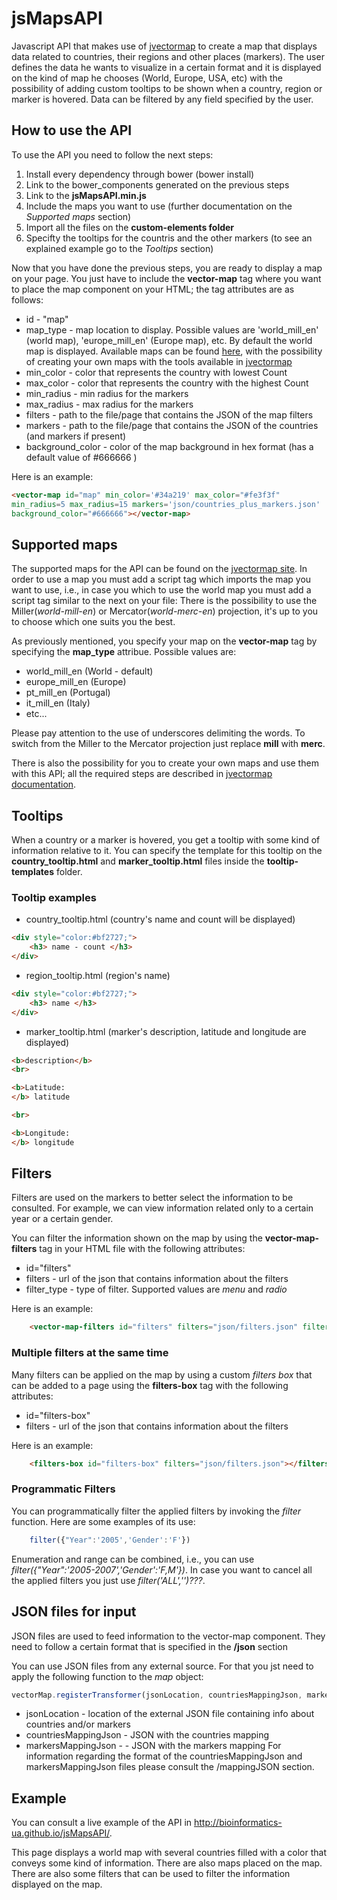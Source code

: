# jsMapsAPI

Javascript API that makes use of [jvectormap](http://jvectormap.com/)  to create a map that displays data related to countries, their regions and other places (markers). The user defines the data he wants to visualize in a certain format and it is displayed on the kind of map he chooses (World, Europe, USA, etc) with the possibility of adding custom tooltips to be shown when a country, region or marker is hovered. Data can be filtered by any field specified by the user.

## How to use the API

To use the API you need to follow the next steps:

1. Install every dependency through bower (bower install)
2. Link to the bower_components generated on the previous steps
3. Link to the **jsMapsAPI.min.js**
4. Include the maps you want to use (further documentation on the _Supported maps_ section)
5. Import all the files on the **custom-elements folder**
6. Specifty the tooltips for the countris and the other markers (to see an explained example go to the _Tooltips_ section)

Now that you have done the previous steps, you are ready to display a map on your page. You just have to include the **vector-map** tag where you want to place the map component on your HTML; the tag attributes are as follows:

- id - "map"
- map_type - map location to display. Possible values are 'world_mill_en' (world map), 'europe_mill_en' (Europe map), etc. By default the world map is displayed. Available maps can be found [here](http://jvectormap.com/maps/), with the possibility of creating your own maps with the tools available in [jvectormap](http://jvectormap.com/documentation/gis-converter/)
- min_color - color that represents the country with lowest Count
- max_color - color that represents the country with the highest Count
- min_radius - min radius for the markers
- max_radius - max radius for the markers
- filters - path to the file/page that contains the JSON of the map filters
- markers - path to the file/page that contains the JSON of the countries (and markers if present)
- background_color - color of the map background in hex format (has a default value of #666666 )

Here is an example:
```html
<vector-map id="map" min_color='#34a219' max_color="#fe3f3f"
min_radius=5 max_radius=15 markers='json/countries_plus_markers.json'
background_color="#666666"></vector-map>
```

## Supported maps

The supported maps for the API can be found on the [jvectormap site](http://jvectormap.com/maps/). In order to use a map you must add a script tag which imports the map you want to use, i.e., in case you which to use the world map you must add a script tag similar to the next on your file:
    <script src="path/to/maps/folder/world-mill-en.js"></script>
There is the possibility to use the Miller(_world-mill-en_) or Mercator(_world-merc-en_) projection, it's up to you to choose which one suits you the best.

As previously mentioned, you specify your map on the __vector-map__ tag by specifying the __map_type__ attribue. Possible values are:
- world_mill_en (World - default)
- europe_mill_en (Europe)
- pt_mill_en (Portugal)
- it_mill_en (Italy)
- etc...

Please pay attention to the use of underscores delimiting the words. To switch from the Miller to the Mercator projection just replace __mill__ with __merc__.

There is also the possibility for you to create your own maps and use them with this API; all the required steps are described in [jvectormap documentation](http://jvectormap.com/documentation/gis-converter/).

## Tooltips

When a country or a marker is hovered, you get a tooltip with some kind of information relative to it. You can specify the template for this tooltip on the **country_tooltip.html** and **marker_tooltip.html** files inside the **tooltip-templates** folder.

### Tooltip examples

- country_tooltip.html (country's name and count will be displayed)

```html
<div style="color:#bf2727;">
    <h3> name - count </h3>
</div>
```

- region_tooltip.html (region's name)

```html
<div style="color:#bf2727;">
    <h3> name </h3>
</div>
```

- marker_tooltip.html (marker's description, latitude and longitude are displayed)

```html
<b>description</b>
<br>

<b>Latitude:
</b> latitude

<br>

<b>Longitude:
</b> longitude
```


## Filters

Filters are used on the markers to better select the information to be consulted. For example, we can view information related only to a certain year or a certain gender.

You can filter the information shown on the map by using the **vector-map-filters** tag in your HTML file with the following attributes:

- id="filters"
- filters - url of the json that contains information about the filters
- filter_type - type of filter. Supported values are _menu_ and _radio_

Here is an example:
```html
    <vector-map-filters id="filters" filters="json/filters.json" filter_type="menu"></vector-map-filters>
```

### Multiple filters at the same time

Many filters can be applied on the map by using a custom _filters box_ that can be added to a page using the **filters-box** tag with the following attributes:

- id="filters-box"
- filters - url of the json that contains information about the filters

Here is an example:
```html
    <filters-box id="filters-box" filters="json/filters.json"></filters-box>
```

### Programmatic Filters

You can programmatically filter the applied filters by invoking the _filter_ function. Here are some examples of its use:
```javascript
    filter({"Year":'2005','Gender':'F'})
```

Enumeration and range can be combined, i.e., you can use _filter({"Year":'2005-2007','Gender':'F,M'})_. In case you want to cancel all the applied filters you just use _filter('ALL','')???_.



## JSON files for input

JSON files are used to feed information to the vector-map component. They need to follow a certain format that is specified in the **/json** section

You can use JSON files from any external source. For that you jst need to apply the following function to the _map_ object:

```javascript
vectorMap.registerTransformer(jsonLocation, countriesMappingJson, markersMappingJson)
```

- jsonLocation - location of the external JSON file containing info about countries and/or markers
- countriesMappingJson - JSON with the countries mapping
- markersMappingJson - - JSON with the markers mapping
For information regarding the format of the countriesMappingJson and markersMappingJson files please consult the /mappingJSON section.


## Example

You can consult a live example of the API in http://bioinformatics-ua.github.io/jsMapsAPI/.

This page displays a world map with several countries filled with a color that conveys some kind of information. There are also maps placed on the map.
There are also some filters that can be used to filter the information displayed on the map.

